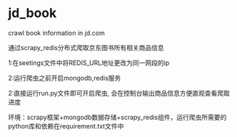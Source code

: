 # jd_book
crawl book information in jd.com

通过scrapy_redis分布式爬取京东图书所有相关商品信息

1:在seetings文件中将REDIS_URL地址更改为同一网段的ip

2:运行爬虫之前开启mongodb,redis服务

2:直接运行run.py文件即可开启爬虫, 会在控制台输出商品信息方便直观查看爬取进度

环境：scrapy框架+mongodb数据存储+scrapy_redis组件，运行爬虫所需要的python库和依赖在requirement.txt文件中

